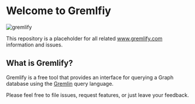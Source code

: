# Welcome to Gremlfiy

![gremlify](https://imgur.com/SoefiPf)

This repository is a placeholder for all related www.gremlify.com information and issues.

## What is Gremlify?
Gremlify is a free tool that provides an interface for querying a Graph database using the [Gremlin](http://tinkerpop.apache.org/gremlin.html) query language.

Please feel free to file issues, request features, or just leave your feedback.



